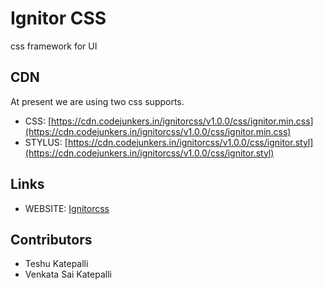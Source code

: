 # Ignitor CSS
css framework for UI

## CDN
At present we are using two css supports.
- CSS: [https://cdn.codejunkers.in/ignitorcss/v1.0.0/css/ignitor.min.css](https://cdn.codejunkers.in/ignitorcss/v1.0.0/css/ignitor.min.css)
- STYLUS: [https://cdn.codejunkers.in/ignitorcss/v1.0.0/css/ignitor.styl](https://cdn.codejunkers.in/ignitorcss/v1.0.0/css/ignitor.styl)

## Links
- WEBSITE: [Ignitorcss](https://ignitor.codejunkers.in/)

## Contributors
- Teshu Katepalli
- Venkata Sai Katepalli
